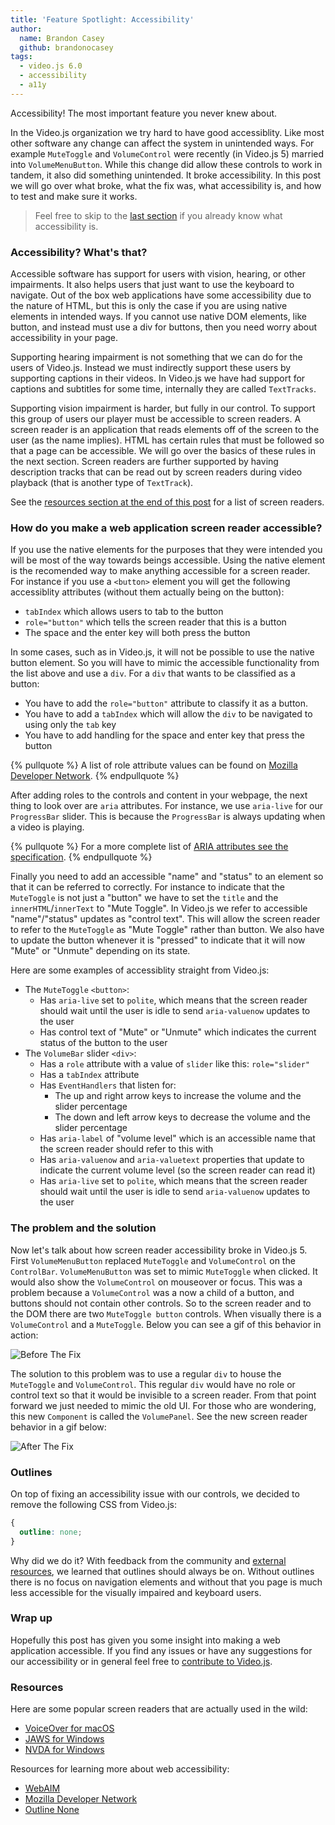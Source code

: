 ```yaml
---
title: 'Feature Spotlight: Accessibility'
author:
  name: Brandon Casey
  github: brandonocasey
tags:
  - video.js 6.0
  - accessibility
  - a11y
---
```


Accessibility! The most important feature you never knew about.

In the Video.js organization we try hard to have good accessiblity. Like most other software any change can affect the system in unintended ways. For example `MuteToggle` and `VolumeControl` were recently (in Video.js 5) married into `VolumeMenuButton`. While this change did allow these controls to work in tandem, it also did something unintended. It broke accessibility. In this post we will go over what broke, what the fix was, what accessibility is, and how to test and make sure it works.

> Feel free to skip to the [last section](#The-problem-and-the-solution) if you already know what accessibility is.

### Accessibility? What's that?
Accessible software has support for users with vision, hearing, or other impairments. It also helps users that just want to use the keyboard to navigate. Out of the box web applications have some accessibility due to the nature of HTML, but this is only the case if you are using native elements in intended ways. If you cannot use native DOM elements, like button, and instead must use a div for buttons, then you need worry about accessibility in your page.

Supporting hearing impairment is not something that we can do for the users of Video.js. Instead we must indirectly support these users by supporting captions in their videos. In Video.js we have had support for captions and subtitles for some time, internally they are called `TextTracks`.

Supporting vision impairment is harder, but fully in our control. To support this group of users our player must be accessible to screen readers. A screen reader is an application that reads elements off of the screen to the user (as the name implies). HTML has certain rules that must be followed so that a page can be accessible. We will go over the basics of these rules in the next section. Screen readers are further supported by having description tracks that can be read out by screen readers during video playback (that is another type of `TextTrack`).

See the [resources section at the end of this post](#resources) for a list of screen readers.


### How do you make a web application screen reader accessible?
If you use the native elements for the purposes that they were intended you will be most of the way towards beings accessible. Using the native element is the recomended way to make anything accessible for a screen reader. For instance if you use a `<button>` element you will get the following accessiblity attributes (without them actually being on the button):
* `tabIndex` which allows users to tab to the button
* `role="button"` which tells the screen reader that this is a button
* The space and the enter key will both press the button

In some cases, such as in Video.js, it will not be possible to use the native button element. So you will have to mimic the accessible functionality from the list above and use a `div`. For a `div` that wants to be classified as a button:
* You have to add the `role="button"` attribute to classify it as a button.
* You have to add a `tabIndex` which will allow the `div` to be navigated to using only the `tab` key
* You have to add handling for the space and enter key that press the button

{% pullquote %}
A list of role attribute values can be found on [Mozilla Developer Network](https://developer.mozilla.org/en-US/docs/Web/Accessibility/ARIA/ARIA_Techniques#Composite_roles).
{% endpullquote %}

After adding roles to the controls and content in your webpage, the next thing to look over are `aria` attributes. For instance, we use `aria-live` for our `ProgressBar` slider. This is because the `ProgressBar` is always updating when a video is playing.

{% pullquote %}
For a more complete list of [ARIA attributes see the specification](https://www.w3.org/TR/wai-aria-1.1/).
{% endpullquote %}

Finally you need to add an accessible "name" and "status" to an element so that it can be referred to correctly. For instance to indicate that the `MuteToggle` is not just a "button" we have to set the `title` and the `innerHTML`/`innerText` to "Mute Toggle". In Video.js we refer to accessible "name"/"status" updates as "control text". This will allow the screen reader to refer to the `MuteToggle` as "Mute Toggle" rather than button. We also have to update the button whenever it is "pressed" to indicate that it will now "Mute" or "Unmute" depending on its state.

Here are some examples of accessiblity straight from Video.js:
* The `MuteToggle` `<button>`:
  * Has `aria-live` set to `polite`, which means that the screen reader should wait until the user is idle to send `aria-valuenow` updates to the user
  * Has control text of "Mute" or "Unmute" which indicates the current status of the button to the user
* The `VolumeBar` slider `<div>`:
  * Has a `role` attribute with a value of `slider` like this: `role="slider"`
  * Has a `tabIndex` attribute
  * Has `EventHandlers` that listen for:
    * The up and right arrow keys to increase the volume and the slider percentage
    * The down and left arrow keys to decrease the volume and the slider percentage
  * Has `aria-label` of "volume level" which is an accessible name that the screen reader should refer to this with
  * Has `aria-valuenow` and `aria-valuetext` properties that update to indicate the current volume level (so the screen reader can read it)
  * Has `aria-live` set to `polite`, which means that the screen reader should wait until the user is idle to send `aria-valuenow` updates to the user

### The problem and the solution

Now let's talk about how screen reader accessibility broke in Video.js 5. First `VolumeMenuButton` replaced `MuteToggle` and `VolumeControl` on the `ControlBar`. `VolumeMenuButton` was set to mimic `MuteToggle` when clicked. It would also show the `VolumeControl` on mouseover or focus. This was a problem because a `VolumeControl` was a now a child of a button, and buttons should not contain other controls. So to the screen reader and to the DOM there are two `MuteToggle button` controls. When visually there is a `VolumeControl` and a `MuteToggle`. Below you can see a gif of this behavior in action:

![Before The Fix](before-the-fix.gif)

The solution to this problem was to use a regular `div` to house the `MuteToggle` and `VolumeControl`. This regular `div` would have no role or control text so that it would be invisible to a screen reader. From that point forward we just needed to mimic the old UI. For those who are wondering, this new `Component` is called the `VolumePanel`. See the new screen reader behavior in a gif below:

![After The Fix](after-the-fix.gif)

### Outlines

On top of fixing an accessibility issue with our controls, we decided to remove the following CSS from Video.js:

```css
{
  outline: none;
}
```

Why did we do it? With feedback from the community and [external resources](http://www.outlinenone.com/), we learned that outlines should always be on. Without outlines there is no focus on navigation elements and without that you page is much less accessible for the visually impaired and keyboard users.

### Wrap up

Hopefully this post has given you some insight into making a web application accessible. If you find any issues or have any suggestions for our accessibility or in general feel free to [contribute to Video.js](https://github.com/videojs/video.js/blob/master/CONTRIBUTING.md).

### Resources

Here are some popular screen readers that are actually used in the wild:

* [VoiceOver for macOS](http://www.apple.com/accessibility/mac/vision/)
* [JAWS for Windows](https://www.freedomscientific.com/Downloads/JAWS)
* [NVDA for Windows](http://www.nvaccess.org/)

Resources for learning more about web accessibility:

* [WebAIM](http://webaim.org/)
* [Mozilla Developer Network](https://developer.mozilla.org/en-US/docs/Web/Accessibility)
* [Outline None](http://www.outlinenone.com/)
